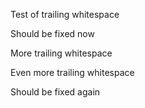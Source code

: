 Test of trailing whitespace

Should be fixed now

More trailing whitespace

Even more trailing whitespace

Should be fixed again
